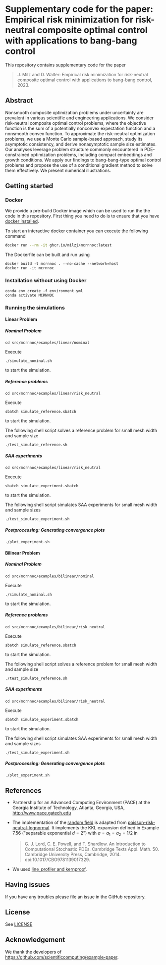 # Supplementary code for the paper: Empirical risk minimization for risk-neutral composite optimal control with applications to bang-bang control

This repository contains supplementary code for the paper

> J. Milz and D. Walter: Empirical risk minimization for risk-neutral composite optimal control with applications to bang-bang control, 2023.

## Abstract

Nonsmooth composite optimization problems under uncertainty are prevalent in various scientific and engineering applications. We consider risk-neutral composite optimal control problems, where the objective function is the sum of a potentially nonconvex expectation function and a nonsmooth convex function. To approximate the risk-neutral optimization problems, we use a Monte Carlo sample-based approach, study its asymptotic consistency, and derive nonasymptotic sample size estimates. Our analyses leverage problem structure commonly encountered in PDE-constrained optimization problems, including compact embeddings and growth conditions. We apply our findings to bang-bang-type optimal control problems and propose the use of a conditional gradient method to solve them effectively. We present numerical illustrations.

## Getting started

### Docker

We provide a pre-build Docker image which can be used to run the the code in this repository. First thing you need to do is to ensure that you have [docker installed](https://docs.docker.com/get-docker/).

To start an interactive docker container you can execute the following command

```bash
docker run --rm -it ghcr.io/milzj/mcrnnoc:latest
```

The Dockerfile can be built and run using

```
docker build -t mcrnnoc . --no-cache --network=host
docker run -it mcrnnoc
```

### Installation without using Docker

```
conda env create -f environment.yml
conda activate MCRNNOC
```

### Running the simulations

#### Linear Problem

##### Nominal Problem

```shell
cd src/mcrnnoc/examples/linear/nominal
````

Execute
```
./simulate_nominal.sh
```
to start the simulation.

##### Reference problems

```shell
cd src/mcrnnoc/examples/linear/risk_neutral
```

Execute
```
sbatch simulate_reference.sbatch
```
to start the simulation.

The following shell script solves a reference problem for small mesh width and sample size
```
./test_simulate_reference.sh
```

##### SAA experiments

```shell
cd src/mcrnnoc/examples/linear/risk_neutral
```

Execute
```
sbatch simulate_experiment.sbatch
```
to start the simulation.

The following shell script simulates SAA experiments for small mesh width and sample sizes
```
./test_simulate_experiment.sh
```

##### Postprocessing: Generating convergence plots

```
./plot_experiment.sh
```

#### Bilinear Problem

##### Nominal Problem

```shell
cd src/mcrnnoc/examples/bilinear/nominal
````

Execute
```
./simulate_nominal.sh
```
to start the simulation.

##### Reference problems

```shell
cd src/mcrnnoc/examples/bilinear/risk_neutral
```

Execute
```
sbatch simulate_reference.sbatch
```
to start the simulation.

The following shell script solves a reference problem for small mesh width and sample size
```
./test_simulate_reference.sh
```

##### SAA experiments

```shell
cd src/mcrnnoc/examples/bilinear/risk_neutral
```

Execute
```
sbatch simulate_experiment.sbatch
```
to start the simulation.

The following shell script simulates SAA experiments for small mesh width and sample sizes
```
./test_simulate_experiment.sh
```

##### Postprocessing: Generating convergence plots

```
./plot_experiment.sh
```

## References

- Partnership for an Advanced Computing Environment (PACE) at the Georgia Institute of Technology, Atlanta, Georgia, USA, http://www.pace.gatech.edu

- The implementation of the [random field](./src/mcrnnoc/random_field) is adapted from
[poisson-risk-neutral-lognormal](https://github.com/milzj/FW4PDE/tree/main/examples/convex/poisson-risk-neutral-lognormal).
It implements the KKL expansion defined in Example 7.56 ("separable exponential $d=2$") with $a = a_1 = a_2 = 1/2$ in 
  > G. J. Lord, C. E. Powell, and T. Shardlow. An Introduction to Computational Stochastic PDEs. Cambridge Texts Appl. Math. 50. Cambridge University Press, Cambridge, 2014. doi:10.1017/CBO9781139017329.

- We used [line_profiler and kernproof](https://github.com/pyutils/line_profiler).

## Having issues
If you have any troubles please file an issue in the GitHub repository.

## License
See [LICENSE](LICENSE)

## Acknowledgement
We thank the developers of https://github.com/scientificcomputing/example-paper.
